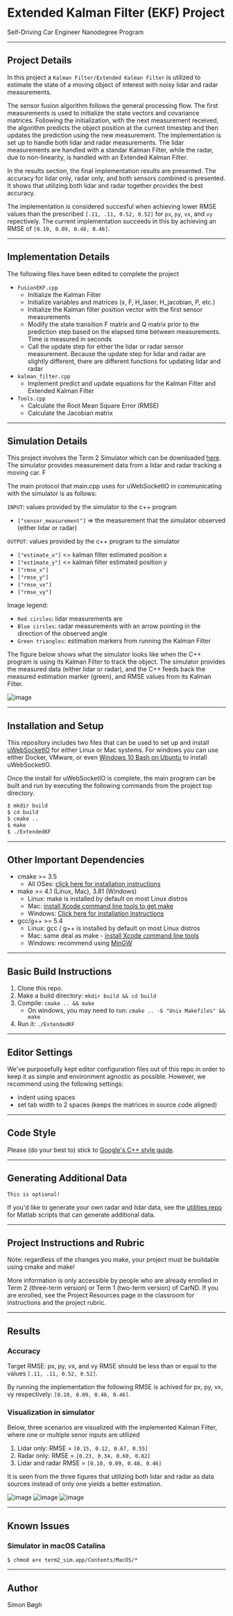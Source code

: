 # Extended Kalman Filter (EKF) Project
Self-Driving Car Engineer Nanodegree Program


---
## Project Details
In this project a `Kalman Filter/Extended Kalman Filter` is utilized to estimate the state of a moving object of interest with noisy lidar and radar measurements.

The sensor fusion algorithm follows the general processing flow. The first measurements is used to initialize the state vectors and covariance matrices. Following the initialization, with the next measurement received, the algorithm predicts the object position at the current timestep and then updates the prediction using the new measurement. The implementation is set up to handle both lidar and radar measurements. The lidar measurements are handled with a standar Kalman Filter, while the radar, due to non-linearity, is handled with an Extended Kalman Filter.

In the results section, the final implementation results are presented. The accuracy for lidar only, radar only, and both sensors combined is presented. It shows that utilizing both lidar and radar together provides the best accuracy.

The implementation is considered succesful when achieving lower RMSE values than the prescribed `[.11, .11, 0.52, 0.52]` for `px`, `py`, `vx`, and `vy` repectively. The current implementation succeeds in this by achieving an RMSE of `[0.10, 0.09, 0.48, 0.46]`.


---
## Implementation Details
The following files have been edited to complete the project
- `FusionEKF.cpp`
    - Initialize the Kalman Filter
    - Initialize variables and matrices (x, F, H_laser, H_jacobian, P, etc.)
    - Initialize the Kalman filter position vector with the first sensor measurements
    - Modify the state transition F matrix and Q matrix prior to the prediction step based on the elapsed time between measurements. Time is measured in seconds
    - Call the update step for either the lidar or radar sensor measurement. Because the update step for lidar and radar are slightly different, there are different functions for updating lidar and radar
- `kalman_filter.cpp`
    - Implement predict and update equations for the Kalman Filter and Extended Kalman Filter
- `Tools.cpp`
    - Calculate the Root Mean Square Error (RMSE)
    - Calculate the Jacobian matrix

<!--
### Summary
1. In `tools.cpp`, fill in the functions that calculate root mean squared error (RMSE) and the Jacobian matrix.
1. Fill in the code in `FusionEKF.cpp`. You'll need to initialize the Kalman Filter, prepare the Q and F matrices for the prediction step, and call the radar and lidar update functions.
1. In `kalman_filter.cpp`, fill out the `Predict()`, `Update()`, and `UpdateEKF()` functions.
 -->

---
## Simulation Details
This project involves the Term 2 Simulator which can be downloaded [here](https://github.com/udacity/self-driving-car-sim/releases). The simulator provides measurement data from a lidar and radar tracking a moving car. F

The main protocol that main.cpp uses for uWebSocketIO in communicating with the simulator is as follows:

`INPUT`: values provided by the simulator to the c++ program
- `["sensor_measurement"]` => the measurement that the simulator observed (either lidar or radar)

`OUTPUT`: values provided by the c++ program to the simulator
- `["estimate_x"]` <= kalman filter estimated position x
- `["estimate_y"]` <= kalman filter estimated position y
- `["rmse_x"]`
- `["rmse_y"]`
- `["rmse_vx"]`
- `["rmse_vy"]`

Image legend:
- `Red circles`: lidar measurements are
- `Blue circles`: radar measurements with an arrow pointing in the direction of the observed angle
- `Green triangles`: estimation markers from running the Kalman Filter

The figure below shows what the simulator looks like when the C++ program is using its Kalman Filter to track the object. The simulator provides the measured data (either lidar or radar), and the C++ feeds back the measured estimation marker (green), and RMSE values from its Kalman Filter.

![image](docs/simulation.jpg)


---
## Installation and Setup
This repository includes two files that can be used to set up and install [uWebSocketIO](https://github.com/uWebSockets/uWebSockets) for either Linux or Mac systems. For windows you can use either Docker, VMware, or even [Windows 10 Bash on Ubuntu](https://www.howtogeek.com/249966/how-to-install-and-use-the-linux-bash-shell-on-windows-10/) to install uWebSocketIO.

Once the install for uWebSocketIO is complete, the main program can be built and run by executing the following commands from the project top directory.

```sh
$ mkdir build
$ cd build
$ cmake ..
$ make
$ ./ExtendedKF
```


---
## Other Important Dependencies

* cmake >= 3.5
  * All OSes: [click here for installation instructions](https://cmake.org/install/)
* make >= 4.1 (Linux, Mac), 3.81 (Windows)
  * Linux: make is installed by default on most Linux distros
  * Mac: [install Xcode command line tools to get make](https://developer.apple.com/xcode/features/)
  * Windows: [Click here for installation instructions](http://gnuwin32.sourceforge.net/packages/make.htm)
* gcc/g++ >= 5.4
  * Linux: gcc / g++ is installed by default on most Linux distros
  * Mac: same deal as make - [install Xcode command line tools](https://developer.apple.com/xcode/features/)
  * Windows: recommend using [MinGW](http://www.mingw.org/)

---
## Basic Build Instructions

1. Clone this repo.
2. Make a build directory: `mkdir build && cd build`
3. Compile: `cmake .. && make`
   * On windows, you may need to run: `cmake .. -G "Unix Makefiles" && make`
4. Run it: `./ExtendedKF `

---
## Editor Settings

We've purposefully kept editor configuration files out of this repo in order to
keep it as simple and environment agnostic as possible. However, we recommend
using the following settings:

* indent using spaces
* set tab width to 2 spaces (keeps the matrices in source code aligned)

---
## Code Style

Please (do your best to) stick to [Google's C++ style guide](https://google.github.io/styleguide/cppguide.html).

---
## Generating Additional Data

`This is optional!`

If you'd like to generate your own radar and lidar data, see the
[utilities repo](https://github.com/udacity/CarND-Mercedes-SF-Utilities) for
Matlab scripts that can generate additional data.

---
## Project Instructions and Rubric

Note: regardless of the changes you make, your project must be buildable using
cmake and make!

More information is only accessible by people who are already enrolled in Term 2 (three-term version) or Term 1 (two-term version)
of CarND. If you are enrolled, see the Project Resources page in the classroom
for instructions and the project rubric.

---
## Results

### Accuracy

Target RMSE: px, py, vx, and vy RMSE should be less than or equal to the values `[.11, .11, 0.52, 0.52]`.

By running the implementation the following RMSE is achived for px, py, vx, vy respectively: `[0.10, 0.09, 0.48, 0.46]`.

### Visualization in simulator
Below, three scenarios are visualized with the implemented Kalman Filter, where one or multiple senor inputs are utilized

1. Lidar only: RMSE = `[0.15, 0.12, 0.67, 0.55]`
1. Radar only: RMSE = `[0.23, 0.34, 0.60, 0.82]`
1. Lidar and radar RMSE = `[0.10, 0.09, 0.48, 0.46]`

It is seen from the three figures that utilizing both lidar and radar as data sources instead of only one yields a better estimation.

![image](docs/laser_only.jpg "KF with lidar only")
![image](docs/radar_only.jpg "EKF with radar only")
![image](docs/laser_and_radar.jpg "EKF with lidar and laser")


---
## Known Issues

### Simulator in macOS Catalina

```
$ chmod a+x term2_sim.app/Contents/MacOS/*
```


---
## Author
Simon Bøgh